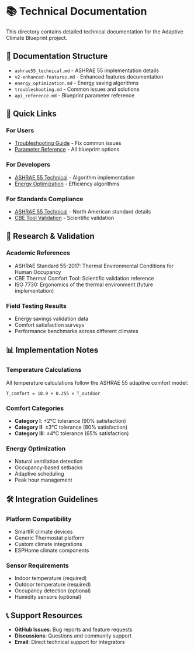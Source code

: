 # 📚 Technical Documentation

This directory contains detailed technical documentation for the Adaptive Climate Blueprint project.

## 📁 Documentation Structure

- `ashrae55_technical.md` - ASHRAE 55 implementation details
- `v2-enhanced-features.md` - Enhanced features documentation
- `energy_optimization.md` - Energy saving algorithms
- `troubleshooting.md` - Common issues and solutions
- `api_reference.md` - Blueprint parameter reference

## 🎯 Quick Links

### For Users
- [Troubleshooting Guide](troubleshooting.md) - Fix common issues
- [Parameter Reference](api_reference.md) - All blueprint options

### For Developers
- [ASHRAE 55 Technical](ashrae55_technical.md) - Algorithm implementation
- [Energy Optimization](energy_optimization.md) - Efficiency algorithms

### For Standards Compliance
- [ASHRAE 55 Technical](ashrae55_technical.md) - North American standard details
- [CBE Tool Validation](../validation/cbe-tool-comparison.md) - Scientific validation

## 🔬 Research & Validation

### Academic References
- ASHRAE Standard 55-2017: Thermal Environmental Conditions for Human Occupancy
- CBE Thermal Comfort Tool: Scientific validation reference
- ISO 7730: Ergonomics of the thermal environment (future implementation)

### Field Testing Results
- Energy savings validation data
- Comfort satisfaction surveys
- Performance benchmarks across different climates

## 📊 Implementation Notes

### Temperature Calculations
All temperature calculations follow the ASHRAE 55 adaptive comfort model:
```
T_comfort = 18.9 + 0.255 × T_outdoor
```

### Comfort Categories
- **Category I**: ±2°C tolerance (90% satisfaction)
- **Category II**: ±3°C tolerance (80% satisfaction)  
- **Category III**: ±4°C tolerance (65% satisfaction)

### Energy Optimization
- Natural ventilation detection
- Occupancy-based setbacks
- Adaptive scheduling
- Peak hour management

## 🛠️ Integration Guidelines

### Platform Compatibility
- SmartIR climate devices
- Generic Thermostat platform
- Custom climate integrations
- ESPHome climate components

### Sensor Requirements
- Indoor temperature (required)
- Outdoor temperature (required)
- Occupancy detection (optional)
- Humidity sensors (optional)

## 📞 Support Resources

- **GitHub Issues**: Bug reports and feature requests
- **Discussions**: Questions and community support
- **Email**: Direct technical support for integrators

